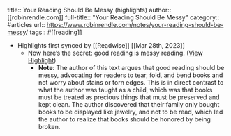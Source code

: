 title:: Your Reading Should Be Messy (highlights)
author:: [[robinrendle.com]]
full-title:: "Your Reading Should Be Messy"
category:: #articles
url:: https://www.robinrendle.com/notes/your-reading-should-be-messy/
tags:: #[[reading]]

- Highlights first synced by [[Readwise]] [[Mar 28th, 2023]]
	- Now here’s the secret: good reading is messy reading. ([View Highlight](https://read.readwise.io/read/01gwgxhk581cwav78d8013w3ph))
		- **Note**: The author of this text argues that good reading should be messy, advocating for readers to tear, fold, and bend books and not worry about stains or torn edges. This is in direct contrast to what the author was taught as a child, which was that books must be treated as precious things that must be preserved and kept clean. The author discovered that their family only bought books to be displayed like jewelry, and not to be read, which led the author to realize that books should be honored by being broken.